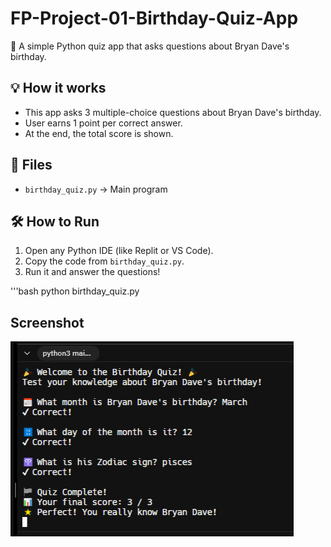# FP-Project-01-Birthday-Quiz-App

🧁 A simple Python quiz app that asks questions about Bryan Dave's birthday.

## 💡 How it works

- This app asks 3 multiple-choice questions about Bryan Dave's birthday.
- User earns 1 point per correct answer.
- At the end, the total score is shown.

## 📂 Files

- `birthday_quiz.py` → Main program

## 🛠️ How to Run

1. Open any Python IDE (like Replit or VS Code).
2. Copy the code from `birthday_quiz.py`.
3. Run it and answer the questions!

'''bash
python birthday_quiz.py


## Screenshot

![Screenshot](birthday_quiz_screenshot.png)



